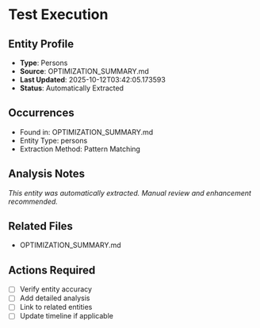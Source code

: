 # Test Execution

## Entity Profile
- **Type**: Persons
- **Source**: OPTIMIZATION_SUMMARY.md
- **Last Updated**: 2025-10-12T03:42:05.173593
- **Status**: Automatically Extracted

## Occurrences
- Found in: OPTIMIZATION_SUMMARY.md
- Entity Type: persons
- Extraction Method: Pattern Matching

## Analysis Notes
*This entity was automatically extracted. Manual review and enhancement recommended.*

## Related Files
- OPTIMIZATION_SUMMARY.md

## Actions Required
- [ ] Verify entity accuracy
- [ ] Add detailed analysis
- [ ] Link to related entities
- [ ] Update timeline if applicable
